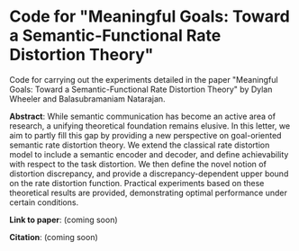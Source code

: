 # Code for "Meaningful Goals: Toward a Semantic-Functional Rate Distortion Theory"

Code for carrying out the experiments detailed in the paper "Meaningful Goals: Toward a Semantic-Functional Rate Distortion Theory" by Dylan Wheeler and Balasubramaniam Natarajan.

**Abstract**: While semantic communication has become an active area of research, a unifying theoretical foundation remains elusive. In this letter, we aim to partly fill this gap by providing a new perspective on goal-oriented semantic rate distortion theory. We extend the classical rate distortion model to include a semantic encoder and decoder, and define achievability with respect to the task distortion. We then define the novel notion of distortion discrepancy, and provide a discrepancy-dependent upper bound on the rate distortion function. Practical experiments based on these theoretical results are provided, demonstrating optimal performance under certain conditions.

**Link to paper**: (coming soon)

**Citation**: (coming soon)
